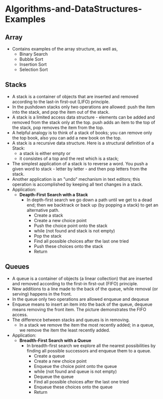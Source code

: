 # Algorithms-and-DataStructures-Examples

## Array
  - Contains examples of the array structure, as well as,
    - Binary Search
    - Bubble Sort
    - Insertion Sort
    - Selection Sort
    
## Stacks
  - A stack is a container of objects that are inserted and removed according to the last-in first-out (LIFO) principle. 
  - In the pushdown stacks only two operations are allowed: push the item into the stack, and pop the item out of the stack. 
  - A stack is a limited access data structure - elements can be added and removed from the stack only at the top. push adds an item to
    the top of the stack, pop removes the item from the top.
  - A helpful analogy is to think of a stack of books; you can remove only the top book, also you can add a new book on the top.
  - A stack is a recursive data structure. Here is a structural definition of a Stack:
    - a stack is either empty or
    - it consistes of a top and the rest which is a stack;
  - The simplest application of a stack is to reverse a word. You push a given word to stack - letter by letter - and then pop letters
    from the stack.
  - Another application is an "undo" mechanism in text editors; this operation is accomplished by keeping all text changes in a stack.
  - Application:
    - **Deapth-First Search with a Stack**
      - In depth-first search we go down a path until we get to a dead end; then we backtrack or back up (by popping a stack) to get an
        alternative path.
          - Create a stack
          - Create a new choice point
          - Push the choice point onto the stack
          - while (not found and stack is not empty)
          - Pop the stack
          - Find all possible choices after the last one tried
          - Push these choices onto the stack
          - Return
  
## Queues
  - A queue is a container of objects (a linear collection) that are inserted and removed according to the first-in first-out (FIFO)
    principle.
  - New additions to a line made to the back of the queue, while removal (or serving) happens in the front. 
  - In the queue only two operations are allowed enqueue and dequeue
  - Enqueue means to insert an item into the back of the queue, dequeue means removing the front item. The picture demonstrates the FIFO
    access.
  - The difference between stacks and queues is in removing.
    - In a stack we remove the item the most recently added; in a queue, we remove the item the least recently added.
  - Application:
    - **Breadth-First Search with a Queue**
      - In breadth-first search we explore all the nearest possibilities by finding all possible successors and enqueue them to a queue.
        - Create a queue
        - Create a new choice point
        - Enqueue the choice point onto the queue
        - while (not found and queue is not empty)
        - Dequeue the queue
        - Find all possible choices after the last one tried
        - Enqueue these choices onto the queue
        - Return
  
  
  
